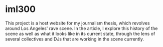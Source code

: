 # iml300
This project is a host website for my journalism thesis, which revolves around Los Angeles' rave scene. 
In the article, I explore this history of the scene as well as what it looks like in its current state, through the lens of several collectives
and DJs that are working in the scene currently. 
